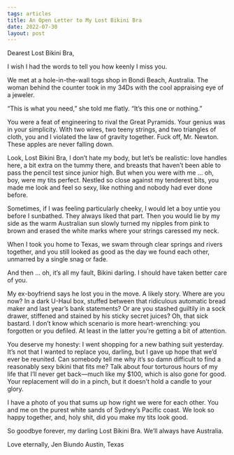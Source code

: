 ```yaml
---
tags: articles
title: An Open Letter to My Lost Bikini Bra
date: 2022-07-30
layout: post
---
```


Dearest Lost Bikini Bra,

I wish I had the words to tell you how keenly I miss you.

We met at a hole-in-the-wall togs shop in Bondi Beach, Australia. The woman behind the counter took in my 34Ds with the cool appraising eye of a jeweler.

“This is what you need,” she told me flatly. “It’s this one or nothing.”

You were a feat of engineering to rival the Great Pyramids. Your genius was in your simplicity. With two wires, two teeny strings, and two triangles of cloth, you and I violated the law of gravity together. Fuck off, Mr. Newton. These apples are never falling down.

Look, Lost Bikini Bra, I don’t hate my body, but let’s be realistic: love handles here, a bit extra on the tummy there, and breasts that haven’t been able to pass the pencil test since junior high. But when you were with me … oh, boy, were my tits perfect. Nestled so close against my tenderest bits, you made me look and feel so sexy, like nothing and nobody had ever done before.

Sometimes, if I was feeling particularly cheeky, I would let a boy untie you before I sunbathed. They always liked that part. Then you would lie by my side as the warm Australian sun slowly turned my nipples from pink to brown and erased the white marks where your strings caressed my neck.

When I took you home to Texas, we swam through clear springs and rivers together, and you still looked as good as the day we found each other, unmarred by a single snag or fade.

And then … oh, it’s all my fault, Bikini darling. I should have taken better care of you.

My ex-boyfriend says he lost you in the move. A likely story. Where are you now? In a dark U-Haul box, stuffed between that ridiculous automatic bread maker and last year’s bank statements? Or are you stashed guiltily in a sock drawer, stiffened and stained by his sticky secret juices? Oh, that sick bastard. I don’t know which scenario is more heart-wrenching: you forgotten or you defiled. At least in the latter you’re getting a bit of attention.

You deserve my honesty: I went shopping for a new bathing suit yesterday. It’s not that I wanted to replace you, darling, but I gave up hope that we’d ever be reunited. Can somebody tell me why it’s so damn difficult to find a reasonably sexy bikini that fits me? Talk about four torturous hours of my life that I’ll never get back—much like my $100, which is also gone for good. Your replacement will do in a pinch, but it doesn’t hold a candle to your glory.

I have a photo of you that sums up how right we were for each other. You and me on the purest white sands of Sydney’s Pacific coast. We look so happy together, and, holy shit, did you make my tits look good.

So goodbye forever, my darling Lost Bikini Bra. We’ll always have Australia.

Love eternally,
Jen Biundo
Austin, Texas